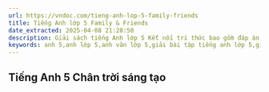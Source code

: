 ```yaml
---
url: https://vndoc.com/tieng-anh-lop-5-family-friends
title: Tiếng Anh lớp 5 Family & Friends
date_extracted: 2025-04-08 21:28:50
description: Giải sách tiếng Anh lớp 5 Kết nối tri thức bao gồm đáp án sách giáo khoa, sách bài tập tiếng Anh 5 Global Success và bộ bài tập tiếng Anh lớp 5 theo từng Unit.
keywords: anh 5,anh lớp 5,anh văn lớp 5,giải bài tập tiếng anh lớp 5,giải sgk tiếng anh 5,giải sách giáo khoa tiếng anh lớp 5,tiếng anh lớp 5 family & friends,sách tiếng anh lớp 5 family & friends,tieng anh 5,tieng anh lop 5,tiêng anh lơp5,tiếng anh 5 ct
---
```


## Tiếng Anh 5 Chân trời sáng tạo
